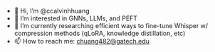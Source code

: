 - 👋 Hi, I’m @ccalvinhhuang
- 👀 I’m interested in GNNs, LLMs, and PEFT
- 🌱 I’m currently researching efficient ways to fine-tune Whisper w/ compression methods (qLoRA, knowledge distillation, etc)
- 📫 How to reach me: chuang482@gatech.edu

<!---
ccalvinhhuang/ccalvinhhuang is a ✨ special ✨ repository because its `README.md` (this file) appears on your GitHub profile.
You can click the Preview link to take a look at your changes.
--->
